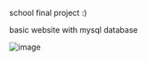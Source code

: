 school final project :)

basic website with mysql database

![image](https://github.com/user-attachments/assets/e11950b4-5cda-47ec-b124-7883055d598e)
